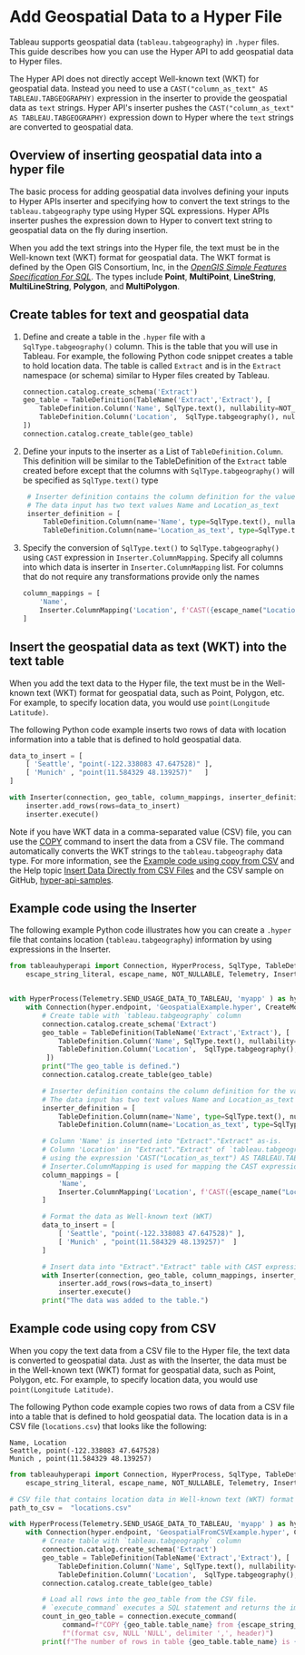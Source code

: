 # Add Geospatial Data to a Hyper File

Tableau supports geospatial data (`tableau.tabgeography`) in `.hyper` files.
This guide describes how you can use the Hyper API to add geospatial data to Hyper files.

The Hyper API does not directly accept Well-known text (WKT) for geospatial data.
Instead you need to use a `CAST("column_as_text" AS TABLEAU.TABGEOGRAPHY)` expression in the inserter to provide the geospatial data as `text` strings.
Hyper API's inserter pushes the `CAST("column_as_text" AS TABLEAU.TABGEOGRAPHY)` expression down to Hyper where the `text` strings are converted to geospatial data.

## Overview of inserting geospatial data into a hyper file

The basic process for adding geospatial data involves defining your inputs to Hyper APIs inserter and specifying how to convert the text strings to the `tableau.tabgeography` type using Hyper SQL expressions. Hyper APIs inserter pushes the expression down to Hyper to convert text string to geospatial data on the fly during insertion.

When you add the text strings into the Hyper file, the text must be in the Well-known text (WKT) format for geospatial data. The WKT format is defined by the Open GIS Consortium, Inc, in the [*OpenGIS Simple Features Specification For SQL*](https://www.opengeospatial.org/standards/sfa). The types include **Point**, **MultiPoint**, **LineString**, **MultiLineString**, **Polygon**, and **MultiPolygon**.

## Create tables for text and geospatial data

1. Define and create a table in the `.hyper` file with a `SqlType.tabgeography()` column. This is the table that you will use in Tableau. For example, the following Python code snippet creates a table to hold location data. The table is called `Extract` and is in the `Extract` namespace (or schema) similar to Hyper files created by Tableau.

    ```python
    connection.catalog.create_schema('Extract')
    geo_table = TableDefinition(TableName('Extract','Extract'), [
        TableDefinition.Column('Name', SqlType.text(), nullability=NOT_NULLABLE),
        TableDefinition.Column('Location',  SqlType.tabgeography(), nullability=NOT_NULLABLE),
    ])
    connection.catalog.create_table(geo_table)
    ```

2. Define your inputs to the inserter as a List of `TableDefinition.Column`. This definition will be similar to the TableDefinition of the `Extract` table created before except that the columns with `SqlType.tabgeography()` will be specified as `SqlType.text()` type

    ```python
     # Inserter definition contains the column definition for the values that are inserted
     # The data input has two text values Name and Location_as_text
     inserter_definition = [
         TableDefinition.Column(name='Name', type=SqlType.text(), nullability=NOT_NULLABLE),
         TableDefinition.Column(name='Location_as_text', type=SqlType.text(), nullability=NOT_NULLABLE)]
    ```

3. Specify the conversion of `SqlType.text()` to `SqlType.tabgeography()` using `CAST` expression in `Inserter.ColumnMapping`. Specify all columns into which data is inserter in `Inserter.ColumnMapping` list. For columns that do not require any transformations provide only the names

    ```python
    column_mappings = [
        'Name',
        Inserter.ColumnMapping('Location', f'CAST({escape_name("Location_as_text")} AS TABLEAU.TABGEOGRAPHY)')
    ]
    ```

## Insert the geospatial data as text (WKT) into the text table

When you add the text data to the Hyper file, the text must be in the Well-known text (WKT) format for geospatial data, such as Point, Polygon, etc. For example, to specify location data, you would use `point(Longitude Latitude)`.

The following Python code example inserts two rows of data with location information into a table that is defined to hold geospatial data.

```python
data_to_insert = [
    [ 'Seattle', "point(-122.338083 47.647528)" ],
    [ 'Munich' , "point(11.584329 48.139257)"   ]
]

with Inserter(connection, geo_table, column_mappings, inserter_definition = inserter_definition) as inserter:
    inserter.add_rows(rows=data_to_insert)
    inserter.execute()
```

Note if you have WKT data in a comma-separated value (CSV) file, you can use the [COPY](/docs/sql/command/copy_from) command to insert the data from a CSV file. The command automatically converts the WKT strings to the `tableau.tabgeography` data type. For more information, see the [Example code using copy from CSV](#example-code-using-copy-from-csv) and the Help topic [Insert Data Directly from CSV Files](./insert_csv) and the CSV sample on GitHub, [hyper-api-samples](https://github.com/tableau/hyper-api-samples).

## Example code using the Inserter

The following example Python code illustrates how you can create a `.hyper` file that contains location (`tableau.tabgeography`) information by using expressions in the Inserter.

```python
from tableauhyperapi import Connection, HyperProcess, SqlType, TableDefinition, \
    escape_string_literal, escape_name, NOT_NULLABLE, Telemetry, Inserter, CreateMode, TableName


with HyperProcess(Telemetry.SEND_USAGE_DATA_TO_TABLEAU, 'myapp' ) as hyper:
    with Connection(hyper.endpoint, 'GeospatialExample.hyper', CreateMode.CREATE_AND_REPLACE) as connection:
        # Create table with `tableau.tabgeography` column
        connection.catalog.create_schema('Extract')
        geo_table = TableDefinition(TableName('Extract','Extract'), [
            TableDefinition.Column('Name', SqlType.text(), nullability=NOT_NULLABLE),
            TableDefinition.Column('Location',  SqlType.tabgeography(), nullability=NOT_NULLABLE),
         ])
        print("The geo_table is defined.")
        connection.catalog.create_table(geo_table)

        # Inserter definition contains the column definition for the values that are inserted
        # The data input has two text values Name and Location_as_text
        inserter_definition = [
            TableDefinition.Column(name='Name', type=SqlType.text(), nullability=NOT_NULLABLE),
            TableDefinition.Column(name='Location_as_text', type=SqlType.text(), nullability=NOT_NULLABLE)]

        # Column 'Name' is inserted into "Extract"."Extract" as-is.
        # Column 'Location' in "Extract"."Extract" of `tableau.tabgeography` type is computed from Column 'Location_as_text' of `text` type
        # using the expression 'CAST("Location_as_text") AS TABLEAU.TABGEOGRAPHY'.
        # Inserter.ColumnMapping is used for mapping the CAST expression to Column 'Location'.
        column_mappings = [
            'Name',
            Inserter.ColumnMapping('Location', f'CAST({escape_name("Location_as_text")} AS TABLEAU.TABGEOGRAPHY)')
        ]

        # Format the data as Well-known text (WKT)
        data_to_insert = [
            [ 'Seattle', "point(-122.338083 47.647528)" ],
            [ 'Munich' , "point(11.584329 48.139257)"  ]
        ]

        # Insert data into "Extract"."Extract" table with CAST expression.
        with Inserter(connection, geo_table, column_mappings, inserter_definition = inserter_definition) as inserter:
            inserter.add_rows(rows=data_to_insert)
            inserter.execute()
        print("The data was added to the table.")
```

## Example code using copy from CSV

When you copy the text data from a CSV file to the Hyper file, the text data is converted to geospatial data. Just as with the Inserter, the data must be in the Well-known text (WKT) format for geospatial data, such as Point, Polygon, etc. For example, to specify location data, you would use `point(Longitude Latitude)`.

The following Python code example copies two rows of data from a CSV file into a table that is defined to hold geospatial data. The location data is in a CSV file (`locations.csv`) that looks like the following:

```csv title=locations.csv
Name, Location
Seattle, point(-122.338083 47.647528)
Munich , point(11.584329 48.139257)
```

```python title=import_geo_csv.py
from tableauhyperapi import Connection, HyperProcess, SqlType, TableDefinition, \
    escape_string_literal, escape_name, NOT_NULLABLE, Telemetry, Inserter, CreateMode, TableName

# CSV file that contains location data in Well-known text (WKT) format
path_to_csv =  "locations.csv"

with HyperProcess(Telemetry.SEND_USAGE_DATA_TO_TABLEAU, 'myapp' ) as hyper:
    with Connection(hyper.endpoint, 'GeospatialFromCSVExample.hyper', CreateMode.CREATE_AND_REPLACE) as connection:
        # Create table with `tableau.tabgeography` column
        connection.catalog.create_schema('Extract')
        geo_table = TableDefinition(TableName('Extract','Extract'), [
            TableDefinition.Column('Name', SqlType.text(), nullability=NOT_NULLABLE),
            TableDefinition.Column('Location',  SqlType.tabgeography(), nullability=NOT_NULLABLE)])
        connection.catalog.create_table(geo_table)

        # Load all rows into the geo_table from the CSV file.
        # `execute_command` executes a SQL statement and returns the impacted row count.
        count_in_geo_table = connection.execute_command(
             command=f"COPY {geo_table.table_name} from {escape_string_literal(path_to_csv)} with "
             f"(format csv, NULL 'NULL', delimiter ',', header)")
        print(f"The number of rows in table {geo_table.table_name} is {count_in_geo_table}.")
```
